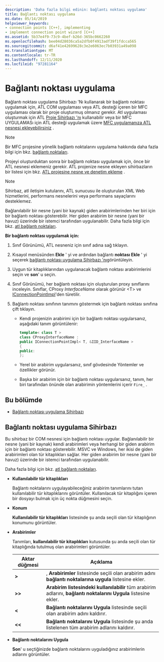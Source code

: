 ```yaml
---
description: 'Daha fazla bilgi edinin: bağlantı noktası uygulama'
title: Bağlantı noktası uygulama
ms.date: 05/14/2019
helpviewer_keywords:
- connection points [C++], implementing
- implement connection point wizard [C++]
ms.assetid: 5b37e4f9-73c9-4bef-b26d-365bc0662260
ms.openlocfilehash: bee04d28036ca5a2dfb0f4913adf39f1fdcca565
ms.sourcegitcommit: d6af41e42699628c3e2e6063ec7b03931a49a098
ms.translationtype: MT
ms.contentlocale: tr-TR
ms.lasthandoff: 12/11/2020
ms.locfileid: "97281164"
---
```

# <a name="implement-a-connection-point"></a>Bağlantı noktası uygulama

Bağlantı noktası uygulama Sihirbazı 'Nı kullanarak bir bağlantı noktası uygulamak için, ATL COM uygulaması veya ATL desteği içeren bir MFC uygulaması olarak bir proje oluşturmuş olmanız gerekir. Atl uygulaması oluşturmak için ATL [Proje Sihirbazı 'nı](../atl/reference/atl-project-wizard.md) kullanabilir veya bir MFC UYGULAMASı için ATL desteği uygulamak üzere [MFC uygulamanıza ATL nesnesi ekleyebilirsiniz](../mfc/reference/adding-atl-support-to-your-mfc-project.md) .

> [!NOTE]
> Bir MFC projesine yönelik bağlantı noktalarını uygulama hakkında daha fazla bilgi için bkz. [bağlantı noktaları](../mfc/connection-points.md).

Projeyi oluşturduktan sonra bir bağlantı noktası uygulamak için, önce bir ATL nesnesi eklemeniz gerekir. ATL projenize nesne ekleyen sihirbazların bir listesi için bkz. [ATL projesine nesne ve denetim ekleme](../atl/reference/adding-objects-and-controls-to-an-atl-project.md) .

> [!NOTE]
> Sihirbaz, atl iletişim kutularını, ATL sunucusu ile oluşturulan XML Web hizmetlerini, performans nesnelerini veya performans sayaçlarını desteklemez.

Bağlanılabilir bir nesne (yani bir kaynak) giden arabirimlerinden her biri için bir bağlantı noktası gösterebilir. Her giden arabirim bir nesne (yani bir havuz) üzerinde bir istemci tarafından uygulanabilir. Daha fazla bilgi için bkz. [atl bağlantı noktaları](../atl/atl-connection-points.md).

**Bir bağlantı noktası uygulamak için:**

1. Sınıf Görünümü, ATL nesneniz için sınıf adına sağ tıklayın.

1. Kısayol menüsünden **Ekle** ' yi ve ardından bağlantı **noktası Ekle** ' yi seçerek [bağlantı noktası uygulama Sihirbazı 'nı](#implement-connection-point-wizard)görüntüleyin.

1. Uygun tür kitaplıklarından uygulanacak bağlantı noktası arabirimlerini seçin ve **son**' u seçin.

1. Sınıf Görünümü, her bağlantı noktası için oluşturulan proxy sınıflarını inceleyin. Sınıflar, CProxy *InterfaceName* olarak görünür \<T> ve [IConnectionPointImpl](../atl/reference/iconnectionpointimpl-class.md)'den türetilir.

1. Bağlantı noktası sınıfının tanımını göstermek için bağlantı noktası sınıfına çift tıklayın.

   - Kendi projenizin arabirimi için bir bağlantı noktası uygularsanız, aşağıdaki tanım görüntülenir:

     ```cpp
     template< class T >
     class CProxyInterfaceName :
     public IConnectionPointImpl< T, &IID_InterfaceName >
     {
     public:
     };
     ```

   - Yerel bir arabirim uygularsanız, sınıf gövdesinde Yöntemler ve özellikler görünür.

   - Başka bir arabirim için bir bağlantı noktası uygularsanız, tanım, her biri tarafından önünde olan arabirimin yöntemlerini içerir `Fire_` .

## <a name="in-this-section"></a>Bu bölümde

- [Bağlantı noktası uygulama Sihirbazı](#implement-connection-point-wizard)

## <a name="implement-connection-point-wizard"></a>Bağlantı noktası uygulama Sihirbazı

Bu sihirbaz bir COM nesnesi için bağlantı noktası uygular. Bağlanılabilir bir nesne (yani bir kaynak) kendi arabirimleri veya herhangi bir giden arabirim için bir bağlantı noktası gösterebilir. MSVC ve Windows, her ikisi de giden arabirimleri olan tür kitaplıkları sağlar. Her giden arabirim bir nesne (yani bir havuz) üzerinde bir istemci tarafından uygulanabilir.

Daha fazla bilgi için bkz. [atl bağlantı noktaları](../atl/atl-connection-points.md).

- **Kullanılabilir tür kitaplıkları**

  Bağlantı noktalarını uygulayabileceğiniz arabirim tanımlarını tutan kullanılabilir tür kitaplıklarını görüntüler. Kullanılacak tür kitaplığını içeren bir dosyayı bulmak için üç nokta düğmesini seçin.

- **Konum**

  **Kullanılabilir tür kitaplıkları** listesinde şu anda seçili olan tür kitaplığının konumunu görüntüler.

- **Arabirimler**

  Tanımları, **kullanılabilir tür kitaplıkları** kutusunda şu anda seçili olan tür kitaplığında tutulmuş olan arabirimleri görüntüler.

  |Aktar düğmesi|Açıklama|
  |---------------------|-----------------|
  |**>**|, **Arabirimler** listesinde seçili olan arabirim adını **bağlantı noktalarına uygula** listesine ekler.|
  |**>>**|**Arabirim listesindeki kullanılabilir** tüm arabirim adlarını, **bağlantı noktalarını Uygula** listesine ekler.|
  |**\<**|**Bağlantı noktalarını Uygula** listesinde seçili olan arabirim adını kaldırır.|
  |**\<\<**|**Bağlantı noktalarını Uygula** listesinde şu anda listelenen tüm arabirim adlarını kaldırır.|

- **Bağlantı noktalarını Uygula**

  **Son**' u seçtiğinizde bağlantı noktalarını uyguladığınız arabirimlerin adlarını görüntüler.
